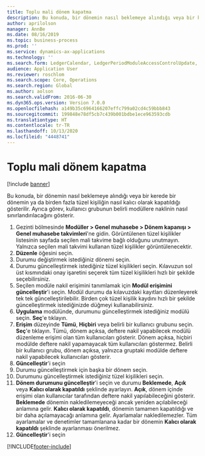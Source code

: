 ```yaml
---
title: Toplu mali dönem kapatma
description: Bu konuda, bir dönemin nasıl beklemeye alındığı veya bir kerede bir dönemin ya da birden fazla tüzel kişiliğin nasıl kalıcı olarak kapatıldığı gösterilir.
author: aprilolson
manager: AnnBe
ms.date: 08/16/2019
ms.topic: business-process
ms.prod: ''
ms.service: dynamics-ax-applications
ms.technology: ''
ms.search.form: LedgerCalendar, LedgerPeriodModuleAccessControlUpdate, SysLookupPicklist, LedgerFiscalCalendarPeriodStatus
audience: Application User
ms.reviewer: roschlom
ms.search.scope: Core, Operations
ms.search.region: Global
ms.author: aolson
ms.search.validFrom: 2016-06-30
ms.dyn365.ops.version: Version 7.0.0
ms.openlocfilehash: a149b35c6964166207effc799a02cd4c59bbb843
ms.sourcegitcommit: 199848e78df5cb7c439b001bdbe1ece963593cdb
ms.translationtype: HT
ms.contentlocale: tr-TR
ms.lasthandoff: 10/13/2020
ms.locfileid: "4448741"
---
```

# <a name="mass-financial-period-close"></a>Toplu mali dönem kapatma

[!include [banner](../../includes/banner.md)]

Bu konuda, bir dönemin nasıl beklemeye alındığı veya bir kerede bir dönemin ya da birden fazla tüzel kişiliğin nasıl kalıcı olarak kapatıldığı gösterilir. Ayrıca görev, kullanıcı grubunun belirli modüllere naklinin nasıl sınırlandırılacağını gösterir.

1. Gezinti bölmesinde **Modüller > Genel muhasebe > Dönem kapanışı > Genel muhasebe takvimleri**'ne gidin. Görüntülenen tüzel kişilikler listesinin sayfada seçilen mali takvime bağlı olduğunu unutmayın. Yalnızca seçilen mali takvimi kullanan tüzel kişilikler görüntülenecektir.
2. **Düzenle** öğesini seçin.
3. Durumu değiştirmek istediğiniz dönemi seçin.
4. Durumu güncelleştirmek istediğiniz tüzel kişilikleri seçin. Kılavuzun sol üst kısmındaki onay işaretini seçerek tüm tüzel kişilikleri hızlı bir şekilde seçebilirsiniz.  
5. Seçilen modüle nakil erişimini tanımlamak için **Modül erişimini güncelleştir**'i seçin. Modül durumu da kılavuzdaki kayıtları düzenleyerek tek tek güncelleştirilebilir. Birden çok tüzel kişilik kaydını hızlı bir şekilde güncelleştirmek istediğinizde düğmeyi kullanabilirsiniz.  
6. **Uygulama** modülünde, durumunu güncelleştirmek istediğiniz modülü seçin. **Seç**'e tıklayın.
7. **Erişim** düzeyinde **Tümü**, **Hiçbiri** veya belirli bir kullanıcı grubunu seçin. **Seç**'e tıklayın. Tümü, dönem açıksa, deftere nakil yapabilecek modülü düzenleme erişimi olan tüm kullanıcıları gösterir. Dönem açıksa, hiçbiri modülde deftere nakil yapamayacak tüm kullanıcıları göstermez. Belirli bir kullanıcı grubu, dönem açıksa, yalnızca gruptaki modülde deftere nakil yapabilecek kullanıcıları gösterir.  
8. **Güncelleştir**'i seçin
9. Durumu güncelleştirmek için başka bir dönem seçin.
10. Durumunu güncelleştirmek istediğiniz tüzel kişilikleri seçin.
11. **Dönem durumunu güncelleştir**'i seçin ve durumu **Beklemede**, **Açık** veya **Kalıcı olarak kapatıldı** şeklinde ayarlayın. **Açık**, dönem içinde erişimi olan kullanıcılar tarafından deftere nakil yapılabileceğini gösterir. **Beklemede** dönemin nakledilemeyeceği ancak yeniden açılabileceği anlamına gelir. **Kalıcı olarak kapatıldı**, dönemin tamamen kapatıldığı ve bir daha açılamayacağı anlamına gelir. Ayarlamalar nakledilemezler. Tüm ayarlamalar ve denetimler tamamlanana kadar bir dönemin **Kalıcı olarak kapatıldı** şeklinde ayarlanması önerilmez.  
12. **Güncelleştir**'i seçin



[!INCLUDE[footer-include](../../../includes/footer-banner.md)]